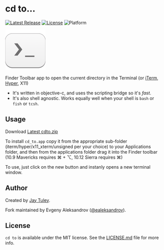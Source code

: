 # cd to...

[![Latest Release](https://img.shields.io/github/release/ealeksandrov/cdto.svg)](https://github.com/ealeksandrov/cdto/releases/latest)
[![License](https://img.shields.io/github/license/ealeksandrov/cdto.svg)](LICENSE.md)
![Platform](https://img.shields.io/badge/platform-macos-lightgrey.svg)

<img src="graphics/sierra_app.png" height="128px" width="128px" />

Finder Toolbar app to open the current directory in the Terminal (or [iTerm](https://www.iterm2.com), [Hyper](https://hyper.is), X11)

 * It's written in objective-c, and uses the scripting bridge so it's *fast*.
 * It's also shell agnostic. Works equally well when your shell is `bash` or `fish` or `tcsh`.

## Usage

Download [Latest cdto.zip](https://github.com/ealeksandrov/cdto/releases/latest)

To install `cd_to.app` copy it from the appropriate sub-folder (iterm/hyper/x11_xterm/unsigned per your choice) to your Applications folder, and then from the applications folder drag it into the Finder toolbar (10.9 Mavericks requires ⌘ + ⌥, 10.12 Sierra requires ⌘)

To use, just click on the new button and instanly opens a new terminal window.

## Author

Created by [Jay Tuley](https://github.com/jbtule/cdto).

Fork maintained by Evgeny Aleksandrov ([@ealeksandrov](https://twitter.com/ealeksandrov)).

## License

`cd to` is available under the MIT license. See the [LICENSE.md](LICENSE.md) file for more info.
